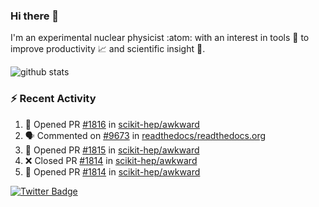 ### Hi there 👋 

I'm an experimental nuclear physicist :atom: with an interest in tools :wrench: to improve productivity :chart_with_upwards_trend: and scientific insight :telescope:.

![github stats](https://github-readme-stats.vercel.app/api?username=agoose77&show_icons=true&hide_rank=true&hide_title=true&bg_color=30,e76445,904e95&text_color=efe3ec&icon_color=efe3ec)
<!--
**agoose77/agoose77** is a ✨ _special_ ✨ repository because its `README.md` (this file) appears on your GitHub profile.

Here are some ideas to get you started:

- 🔭 I’m currently working on ...
- 🌱 I’m currently learning ...
- 👯 I’m looking to collaborate on ...
- 🤔 I’m looking for help with ...
- 💬 Ask me about ...
- 📫 How to reach me: ...
- 😄 Pronouns: ...
- ⚡ Fun fact: ...
-->

### :zap: Recent Activity
<!--START_SECTION:activity-->
1. 💪 Opened PR [#1816](https://github.com/scikit-hep/awkward/pull/1816) in [scikit-hep/awkward](https://github.com/scikit-hep/awkward)
2. 🗣 Commented on [#9673](https://github.com/readthedocs/readthedocs.org/issues/9673) in [readthedocs/readthedocs.org](https://github.com/readthedocs/readthedocs.org)
3. 💪 Opened PR [#1815](https://github.com/scikit-hep/awkward/pull/1815) in [scikit-hep/awkward](https://github.com/scikit-hep/awkward)
4. ❌ Closed PR [#1814](https://github.com/scikit-hep/awkward/pull/1814) in [scikit-hep/awkward](https://github.com/scikit-hep/awkward)
5. 💪 Opened PR [#1814](https://github.com/scikit-hep/awkward/pull/1814) in [scikit-hep/awkward](https://github.com/scikit-hep/awkward)
<!--END_SECTION:activity-->


[![Twitter Badge](https://img.shields.io/twitter/follow/agoose77?style=flat-square&logo=Twitter&logoColor=white&color=cornflowerblue)](https://twitter.com/agoose77)
